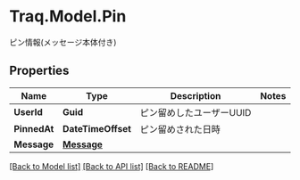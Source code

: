 # Traq.Model.Pin
ピン情報(メッセージ本体付き)

## Properties

Name | Type | Description | Notes
------------ | ------------- | ------------- | -------------
**UserId** | **Guid** | ピン留めしたユーザーUUID | 
**PinnedAt** | **DateTimeOffset** | ピン留めされた日時 | 
**Message** | [**Message**](Message.md) |  | 

[[Back to Model list]](../README.md#documentation-for-models) [[Back to API list]](../README.md#documentation-for-api-endpoints) [[Back to README]](../README.md)

